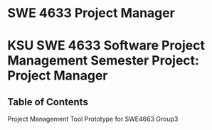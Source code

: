 # SWE 4633 Project Manager

# KSU SWE 4633 Software Project Management Semester Project: Project Manager 

## Table of Contents

Project Management Tool Prototype for SWE4663 Group3
